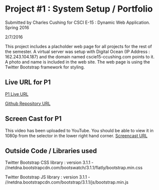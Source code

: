 
# Project #1 : System Setup / Portfolio

Submitted by Charles Cushing for CSCI E-15 : Dynamic Web Application. Spring 2016

2/7/2016

This project includes a placholder web page for all projects for the rest of the semester. A virtual server was setup with Digital Ocean (IP Address : 162.243.104.187) and the domain named cscie15-ccushing.com points to it.
A photo and name is included in the web site. The web page is using the Twitter Bootstrap framework for styling. 


## Live URL for P1

[P1 Live URL](http://p1.cscie15-ccushing.com/)

[Github Repository URL](https://github.com/ccushing/p1)


## Screen Cast for P1
This video has been uploaded to YouTube. You should be able to view it in 1080p from the selector in the lower right hand corner.
[Screencast URL](https://youtu.be/-Lq7yc39Rmk)


## Outside Code / Libraries used

Twitter Bootstrap CSS library : version 3.1.1 - //netdna.bootstrapcdn.com/bootswatch/3.1.1/flatly/bootstrap.min.css

Twitter Bootstrap JS library  : version 3.1.1 - //netdna.bootstrapcdn.com/bootstrap/3.1.1/js/bootstrap.min.js


